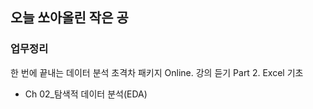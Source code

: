 ## 오늘 쏘아올린 작은 공

### 업무정리

한 번에 끝내는 데이터 분석 초격차 패키지 Online. 강의 듣기
Part 2. Excel 기초
- Ch 02_탐색적 데이터 분석(EDA)